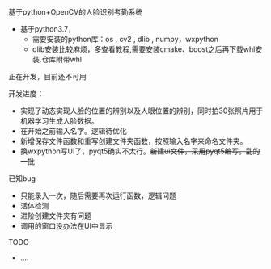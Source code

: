 基于python+OpenCV的人脸识别考勤系统
- 基于python3.7，
    - 需要安装的python库：os , cv2 , dlib , numpy，wxpython
    - dlib安装比较麻烦，多查看教程,需要安装cmake、boost之后再下载whl安装.仓库附带whl

正在开发，目前还不可用

开发进度：
- 实现了动态实现人脸的位置的辨别以及人眼位置的辨别，同时拍30张照片用于机器学习生成人脸数据。
- 在开始之前输入名字。逻辑待优化
- 新增保存文件函数和重写创建文件夹函数，按照输入名字来命名文件夹。
- 换wxpython写UI了，pyqt5确实不太行。~~新建ui文件，采用pyqt5编写。乱的一批~~ 

已知bug  
- 只能录入一次，随后需要再次运行函数，逻辑问题
- 活体检测
- 进阶创建文件夹有问题
- 调用的窗口没办法在UI中显示

TODO

- ....